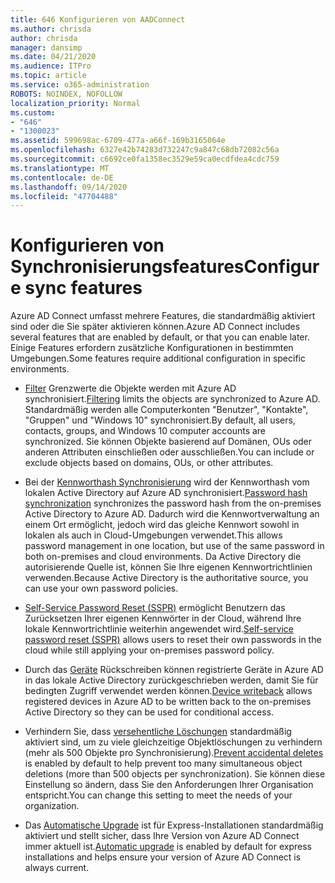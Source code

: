 ```yaml
---
title: 646 Konfigurieren von AADConnect
ms.author: chrisda
author: chrisda
manager: dansimp
ms.date: 04/21/2020
ms.audience: ITPro
ms.topic: article
ms.service: o365-administration
ROBOTS: NOINDEX, NOFOLLOW
localization_priority: Normal
ms.custom:
- "646"
- "1300023"
ms.assetid: 599698ac-6709-477a-a66f-169b3165064e
ms.openlocfilehash: 6327e42b74283d732247c9a847c68db72082c56a
ms.sourcegitcommit: c6692ce0fa1358ec3529e59ca0ecdfdea4cdc759
ms.translationtype: MT
ms.contentlocale: de-DE
ms.lasthandoff: 09/14/2020
ms.locfileid: "47704488"
---
```

# <a name="configure-sync-features"></a><span data-ttu-id="ca401-102">Konfigurieren von Synchronisierungsfeatures</span><span class="sxs-lookup"><span data-stu-id="ca401-102">Configure sync features</span></span>

<span data-ttu-id="ca401-103">Azure AD Connect umfasst mehrere Features, die standardmäßig aktiviert sind oder die Sie später aktivieren können.</span><span class="sxs-lookup"><span data-stu-id="ca401-103">Azure AD Connect includes several features that are enabled by default, or that you can enable later.</span></span> <span data-ttu-id="ca401-104">Einige Features erfordern zusätzliche Konfigurationen in bestimmten Umgebungen.</span><span class="sxs-lookup"><span data-stu-id="ca401-104">Some features require additional configuration in specific environments.</span></span>

- <span data-ttu-id="ca401-105">[Filter](https://docs.microsoft.com/azure/active-directory/connect/active-directory-aadconnectsync-configure-filtering) Grenzwerte die Objekte werden mit Azure AD synchronisiert.</span><span class="sxs-lookup"><span data-stu-id="ca401-105">[Filtering](https://docs.microsoft.com/azure/active-directory/connect/active-directory-aadconnectsync-configure-filtering) limits the objects are synchronized to Azure AD.</span></span> <span data-ttu-id="ca401-106">Standardmäßig werden alle Computerkonten "Benutzer", "Kontakte", "Gruppen" und "Windows 10" synchronisiert.</span><span class="sxs-lookup"><span data-stu-id="ca401-106">By default, all users, contacts, groups, and Windows 10 computer accounts are synchronized.</span></span> <span data-ttu-id="ca401-107">Sie können Objekte basierend auf Domänen, OUs oder anderen Attributen einschließen oder ausschließen.</span><span class="sxs-lookup"><span data-stu-id="ca401-107">You can include or exclude objects based on domains, OUs, or other attributes.</span></span>

- <span data-ttu-id="ca401-108">Bei der [Kennworthash Synchronisierung](https://docs.microsoft.com/azure/active-directory/connect/active-directory-aadconnectsync-implement-password-hash-synchronization) wird der Kennworthash vom lokalen Active Directory auf Azure AD synchronisiert.</span><span class="sxs-lookup"><span data-stu-id="ca401-108">[Password hash synchronization](https://docs.microsoft.com/azure/active-directory/connect/active-directory-aadconnectsync-implement-password-hash-synchronization) synchronizes the password hash from the on-premises Active Directory to Azure AD.</span></span> <span data-ttu-id="ca401-109">Dadurch wird die Kennwortverwaltung an einem Ort ermöglicht, jedoch wird das gleiche Kennwort sowohl in lokalen als auch in Cloud-Umgebungen verwendet.</span><span class="sxs-lookup"><span data-stu-id="ca401-109">This allows password management in one location, but use of the same password in both on-premises and cloud environments.</span></span> <span data-ttu-id="ca401-110">Da Active Directory die autorisierende Quelle ist, können Sie Ihre eigenen Kennwortrichtlinien verwenden.</span><span class="sxs-lookup"><span data-stu-id="ca401-110">Because Active Directory is the authoritative source, you can use your own password policies.</span></span>

- <span data-ttu-id="ca401-111">[Self-Service Password Reset (SSPR)](https://docs.microsoft.com/azure/active-directory/authentication/quickstart-sspr) ermöglicht Benutzern das Zurücksetzen Ihrer eigenen Kennwörter in der Cloud, während Ihre lokale Kennwortrichtlinie weiterhin angewendet wird.</span><span class="sxs-lookup"><span data-stu-id="ca401-111">[Self-service password reset (SSPR)](https://docs.microsoft.com/azure/active-directory/authentication/quickstart-sspr) allows users to reset their own passwords in the cloud while still applying your on-premises password policy.</span></span>

- <span data-ttu-id="ca401-112">Durch das [Geräte](https://docs.microsoft.com/azure/active-directory/connect/active-directory-aadconnect-feature-device-writeback) Rückschreiben können registrierte Geräte in Azure AD in das lokale Active Directory zurückgeschrieben werden, damit Sie für bedingten Zugriff verwendet werden können.</span><span class="sxs-lookup"><span data-stu-id="ca401-112">[Device writeback](https://docs.microsoft.com/azure/active-directory/connect/active-directory-aadconnect-feature-device-writeback) allows registered devices in Azure AD to be written back to the on-premises Active Directory so they can be used for conditional access.</span></span>

- <span data-ttu-id="ca401-113">Verhindern Sie, dass [versehentliche Löschungen](https://docs.microsoft.com/azure/active-directory/connect/active-directory-aadconnectsync-feature-prevent-accidental-deletes) standardmäßig aktiviert sind, um zu viele gleichzeitige Objektlöschungen zu verhindern (mehr als 500 Objekte pro Synchronisierung).</span><span class="sxs-lookup"><span data-stu-id="ca401-113">[Prevent accidental deletes](https://docs.microsoft.com/azure/active-directory/connect/active-directory-aadconnectsync-feature-prevent-accidental-deletes) is enabled by default to help prevent too many simultaneous object deletions (more than 500 objects per synchronization).</span></span> <span data-ttu-id="ca401-114">Sie können diese Einstellung so ändern, dass Sie den Anforderungen Ihrer Organisation entspricht.</span><span class="sxs-lookup"><span data-stu-id="ca401-114">You can change this setting to meet the needs of your organization.</span></span>

- <span data-ttu-id="ca401-115">Das [Automatische Upgrade](https://docs.microsoft.com/azure/active-directory/connect/active-directory-aadconnect-feature-automatic-upgrade) ist für Express-Installationen standardmäßig aktiviert und stellt sicher, dass Ihre Version von Azure AD Connect immer aktuell ist.</span><span class="sxs-lookup"><span data-stu-id="ca401-115">[Automatic upgrade](https://docs.microsoft.com/azure/active-directory/connect/active-directory-aadconnect-feature-automatic-upgrade) is enabled by default for express installations and helps ensure your version of Azure AD Connect is always current.</span></span>
